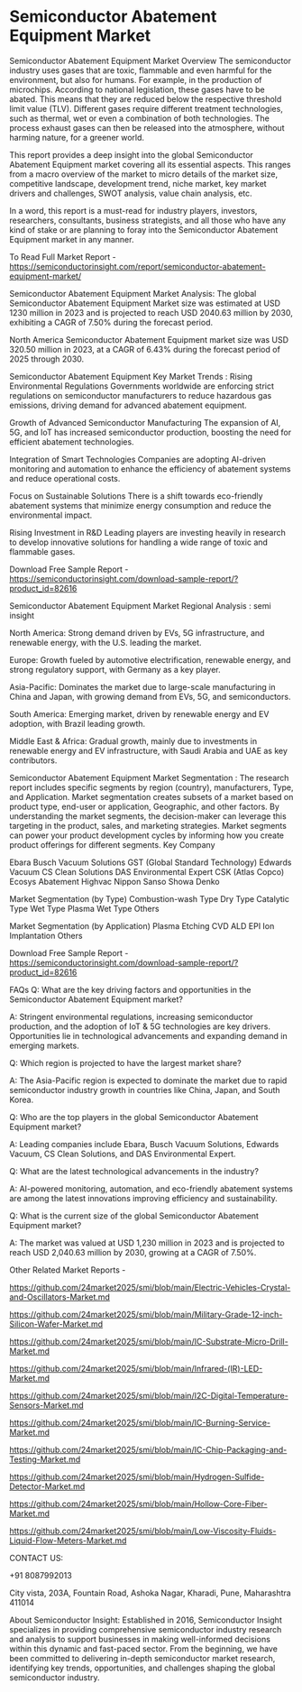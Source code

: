<h1>Semiconductor Abatement Equipment Market</h1>
Semiconductor Abatement Equipment Market Overview
The semiconductor industry uses gases that are toxic, flammable and even harmful for the environment, but also for humans. For example, in the production of microchips. According to national legislation, these gases have to be abated. This means that they are reduced below the respective threshold limit value (TLV). Different gases require different treatment technologies, such as thermal, wet or even a combination of both technologies. The process exhaust gases can then be released into the atmosphere, without harming nature, for a greener world.

This report provides a deep insight into the global Semiconductor Abatement Equipment market covering all its essential aspects. This ranges from a macro overview of the market to micro details of the market size, competitive landscape, development trend, niche market, key market drivers and challenges, SWOT analysis, value chain analysis, etc.

In a word, this report is a must-read for industry players, investors, researchers, consultants, business strategists, and all those who have any kind of stake or are planning to foray into the Semiconductor Abatement Equipment market in any manner.

To Read Full Market Report -
https://semiconductorinsight.com/report/semiconductor-abatement-equipment-market/

Semiconductor Abatement Equipment Market Analysis:
The global Semiconductor Abatement Equipment Market size was estimated at USD 1230 million in 2023 and is projected to reach USD 2040.63 million by 2030, exhibiting a CAGR of 7.50% during the forecast period.

North America Semiconductor Abatement Equipment market size was USD 320.50 million in 2023, at a CAGR of 6.43% during the forecast period of 2025 through 2030.

Semiconductor Abatement Equipment Key Market Trends :
Rising Environmental Regulations
Governments worldwide are enforcing strict regulations on semiconductor manufacturers to reduce hazardous gas emissions, driving demand for advanced abatement equipment.

Growth of Advanced Semiconductor Manufacturing
The expansion of AI, 5G, and IoT has increased semiconductor production, boosting the need for efficient abatement technologies.

Integration of Smart Technologies
Companies are adopting AI-driven monitoring and automation to enhance the efficiency of abatement systems and reduce operational costs.

Focus on Sustainable Solutions
There is a shift towards eco-friendly abatement systems that minimize energy consumption and reduce the environmental impact.

Rising Investment in R&D
Leading players are investing heavily in research to develop innovative solutions for handling a wide range of toxic and flammable gases.

Download Free Sample Report -
https://semiconductorinsight.com/download-sample-report/?product_id=82616

Semiconductor Abatement Equipment Market Regional Analysis :
semi insight

North America:
Strong demand driven by EVs, 5G infrastructure, and renewable energy, with the U.S. leading the market.

Europe:
Growth fueled by automotive electrification, renewable energy, and strong regulatory support, with Germany as a key player.

Asia-Pacific:
Dominates the market due to large-scale manufacturing in China and Japan, with growing demand from EVs, 5G, and semiconductors.

South America:
Emerging market, driven by renewable energy and EV adoption, with Brazil leading growth.

Middle East & Africa:
Gradual growth, mainly due to investments in renewable energy and EV infrastructure, with Saudi Arabia and UAE as key contributors.

Semiconductor Abatement Equipment Market Segmentation :
The research report includes specific segments by region (country), manufacturers, Type, and Application. Market segmentation creates subsets of a market based on product type, end-user or application, Geographic, and other factors. By understanding the market segments, the decision-maker can leverage this targeting in the product, sales, and marketing strategies. Market segments can power your product development cycles by informing how you create product offerings for different segments.
Key Company

Ebara
Busch Vacuum Solutions
GST (Global Standard Technology)
Edwards Vacuum
CS Clean Solutions
DAS Environmental Expert
CSK (Atlas Copco)
Ecosys Abatement
Highvac
Nippon Sanso
Showa Denko

Market Segmentation (by Type)
Combustion-wash Type
Dry Type
Catalytic Type
Wet Type
Plasma Wet Type
Others

Market Segmentation (by Application)
Plasma Etching
CVD
ALD
EPI
Ion Implantation
Others

Download Free Sample Report -
https://semiconductorinsight.com/download-sample-report/?product_id=82616

FAQs
Q: What are the key driving factors and opportunities in the Semiconductor Abatement Equipment market?

A: Stringent environmental regulations, increasing semiconductor production, and the adoption of IoT & 5G technologies are key drivers. Opportunities lie in technological advancements and expanding demand in emerging markets.

Q: Which region is projected to have the largest market share?

A: The Asia-Pacific region is expected to dominate the market due to rapid semiconductor industry growth in countries like China, Japan, and South Korea.

Q: Who are the top players in the global Semiconductor Abatement Equipment market?

A: Leading companies include Ebara, Busch Vacuum Solutions, Edwards Vacuum, CS Clean Solutions, and DAS Environmental Expert.

Q: What are the latest technological advancements in the industry?

A: AI-powered monitoring, automation, and eco-friendly abatement systems are among the latest innovations improving efficiency and sustainability.

Q: What is the current size of the global Semiconductor Abatement Equipment market?

A: The market was valued at USD 1,230 million in 2023 and is projected to reach USD 2,040.63 million by 2030, growing at a CAGR of 7.50%.

Other Related Market Reports -

https://github.com/24market2025/smi/blob/main/Electric-Vehicles-Crystal-and-Oscillators-Market.md

https://github.com/24market2025/smi/blob/main/Military-Grade-12-inch-Silicon-Wafer-Market.md

https://github.com/24market2025/smi/blob/main/IC-Substrate-Micro-Drill-Market.md

https://github.com/24market2025/smi/blob/main/Infrared-(IR)-LED-Market.md

https://github.com/24market2025/smi/blob/main/I2C-Digital-Temperature-Sensors-Market.md

https://github.com/24market2025/smi/blob/main/IC-Burning-Service-Market.md

https://github.com/24market2025/smi/blob/main/IC-Chip-Packaging-and-Testing-Market.md

https://github.com/24market2025/smi/blob/main/Hydrogen-Sulfide-Detector-Market.md

https://github.com/24market2025/smi/blob/main/Hollow-Core-Fiber-Market.md

https://github.com/24market2025/smi/blob/main/Low-Viscosity-Fluids-Liquid-Flow-Meters-Market.md

CONTACT US:

+91 8087992013

City vista, 203A, Fountain Road, Ashoka Nagar, Kharadi, Pune, Maharashtra 411014

About Semiconductor Insight:
Established in 2016, Semiconductor Insight specializes in providing comprehensive semiconductor industry research and analysis to support businesses in making well-informed decisions within this dynamic and fast-paced sector. From the beginning, we have been committed to delivering in-depth semiconductor market research, identifying key trends, opportunities, and challenges shaping the global semiconductor industry.
